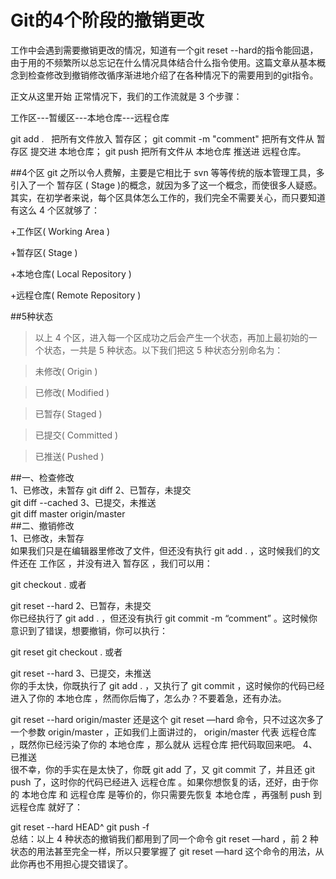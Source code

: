 Git的4个阶段的撤销更改
====
工作中会遇到需要撤销更改的情况，知道有一个git reset --hard的指令能回退，由于用的不频繁所以总忘记在什么情况具体结合什么指令使用。这篇文章从基本概念到检查修改到撤销修改循序渐进地介绍了在各种情况下的需要用到的git指令。


正文从这里开始
正常情况下，我们的工作流就是 3 个步骤：

工作区---暂缓区---本地仓库---远程仓库

git add .   把所有文件放入 暂存区；
git commit -m "comment"  把所有文件从 暂存区 提交进 本地仓库；
git push 把所有文件从 本地仓库 推送进 远程仓库。

##4个区
git 之所以令人费解，主要是它相比于 svn 等等传统的版本管理工具，多引入了一个 暂存区 ( Stage )的概念，就因为多了这一个概念，而使很多人疑惑。其实，在初学者来说，每个区具体怎么工作的，我们完全不需要关心，而只要知道有这么 4 个区就够了：

+工作区( Working Area )

+暂存区( Stage )

+本地仓库( Local Repository )

+远程仓库( Remote Repository )

##5种状态
>以上 4 个区，进入每一个区成功之后会产生一个状态，再加上最初始的一个状态，一共是 5 种状态。以下我们把这 5 种状态分别命名为：

>未修改( Origin )

>已修改( Modified )

>已暂存( Staged )

>已提交( Committed )

>已推送( Pushed )

##一、检查修改<br>
1、已修改，未暂存
git diff
2、已暂存，未提交<br>
git diff --cached
3、已提交，未推送<br>
git diff master origin/master<br>
##二、撤销修改<br>
1、已修改，未暂存<br>
如果我们只是在编辑器里修改了文件，但还没有执行 git add . ，这时候我们的文件还在 工作区 ，并没有进入 暂存区 ，我们可以用：

git checkout .
或者

git reset --hard
2、已暂存，未提交<br>
你已经执行了 git add . ，但还没有执行 git commit -m “comment” 。这时候你意识到了错误，想要撤销，你可以执行：

git reset
git checkout .
或者

git reset --hard
3、已提交，未推送<br>
你的手太快，你既执行了 git add . ，又执行了 git commit ，这时候你的代码已经进入了你的 本地仓库 ，然而你后悔了，怎么办？不要着急，还有办法。

git reset --hard origin/master
还是这个 git reset —hard 命令，只不过这次多了一个参数 origin/master ，正如我们上面讲过的， origin/master 代表 远程仓库 ，既然你已经污染了你的 本地仓库 ，那么就从 远程仓库 把代码取回来吧。
4、已推送<br>
很不幸，你的手实在是太快了，你既 git add 了，又 git commit 了，并且还 git push 了，这时你的代码已经进入 远程仓库 。如果你想恢复的话，还好，由于你的 本地仓库 和 远程仓库 是等价的，你只需要先恢复 本地仓库 ，再强制 push 到 远程仓库 就好了：

git reset --hard HEAD^
git push -f<br>
总结：以上 4 种状态的撤销我们都用到了同一个命令 git reset —hard ，前 2 种状态的用法甚至完全一样，所以只要掌握了 git reset —hard 这个命令的用法，从此你再也不用担心提交错误了。
